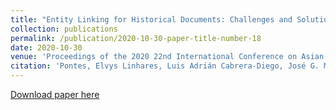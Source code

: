 ```yaml
---
title: "Entity Linking for Historical Documents: Challenges and Solutions"
collection: publications
permalink: /publication/2020-10-30-paper-title-number-18
date: 2020-10-30
venue: 'Proceedings of the 2020 22nd International Conference on Asian Digital Libraries (ICADL)'
citation: 'Pontes, Elvys Linhares, Luis Adrián Cabrera-Diego, José G. Moreno, Emanuela Boros, Ahmed Hamdi, Nicolas Sidère, Mickaël Coustaty, and Antoine Doucet. "Entity Linking for Historical Documents: Challenges and Solutions." In International Conference on Asian Digital Libraries, pp. 215-231. Springer, Cham, 2020. Online.'
---
```


[Download paper here](https://hal.archives-ouvertes.fr/hal-03034492/file/ICADL_2020___12_14_pages___references.pdf)



